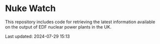 # Nuke Watch

This repository includes code for retrieving the latest information available on the output of EDF nuclear power plants in the UK.

Last updated: 2024-07-29 15:13